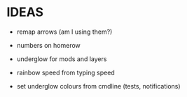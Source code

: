 IDEAS
=====

* remap arrows (am I using them?)

* numbers on homerow

* underglow for mods and layers
* rainbow speed from typing speed

* set underglow colours from cmdline (tests, notifications)
